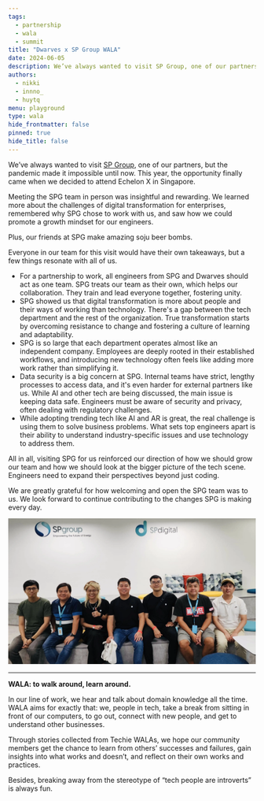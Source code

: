 ```yaml
---
tags:
  - partnership
  - wala
  - summit
title: "Dwarves x SP Group WALA"
date: 2024-06-05
description: We’ve always wanted to visit SP Group, one of our partners, but the pandemic made it impossible until now. This year, the opportunity finally came when we decided to attend Echelon X in Singapore.
authors:
  - nikki
  - innno_
  - huytq
menu: playground
type: wala
hide_frontmatter: false
pinned: true
hide_title: false
---
```


We’ve always wanted to visit [SP Group](http://spgroup.com.sg/), one of our partners, but the pandemic made it impossible until now. This year, the opportunity finally came when we decided to attend Echelon X in Singapore.

Meeting the SPG team in person was insightful and rewarding. We learned more about the challenges of digital transformation for enterprises, remembered why SPG chose to work with us, and saw how we could promote a growth mindset for our engineers.

Plus, our friends at SPG make amazing soju beer bombs.

Everyone in our team for this visit would have their own takeaways, but a few things resonate with all of us.

- For a partnership to work, all engineers from SPG and Dwarves should act as one team. SPG treats our team as their own, which helps our collaboration. They train and lead everyone together, fostering unity.
- SPG showed us that digital transformation is more about people and their ways of working than technology. There's a gap between the tech department and the rest of the organization. True transformation starts by overcoming resistance to change and fostering a culture of learning and adaptability.
- SPG is so large that each department operates almost like an independent company. Employees are deeply rooted in their established workflows, and introducing new technology often feels like adding more work rather than simplifying it.
- Data security is a big concern at SPG. Internal teams have strict, lengthy processes to access data, and it's even harder for external partners like us. While AI and other tech are being discussed, the main issue is keeping data safe. Engineers must be aware of security and privacy, often dealing with regulatory challenges.
- While adopting trending tech like AI and AR is great, the real challenge is using them to solve business problems. What sets top engineers apart is their ability to understand industry-specific issues and use technology to address them.

All in all, visiting SPG for us reinforced our direction of how we should grow our team and how we should look at the bigger picture of the tech scene. Engineers need to expand their perspectives beyond just coding. 

We are greatly grateful for how welcoming and open the SPG team was to us. We look forward to continue contributing to the changes SPG is making every day.

![](assets/sp-group-wala.webp)
___

**WALA: to walk around, learn around.** 

In our line of work, we hear and talk about domain knowledge all the time. WALA aims for exactly that: we, people in tech, take a break from sitting in front of our computers, to go out, connect with new people, and get to understand other businesses.

Through stories collected from Techie WALAs, we hope our community members get the chance to learn from others’ successes and failures, gain insights into what works and doesn’t, and reflect on their own works and practices.

Besides, breaking away from the stereotype of “tech people are introverts” is always fun.